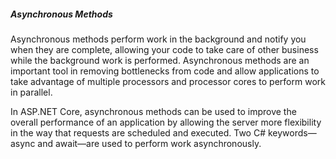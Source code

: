 <h5>Asynchronous Methods</h5>
<span>Asynchronous methods perform work in the background and notify you when they are complete, allowing
your code to take care of other business while the background work is performed. Asynchronous methods
are an important tool in removing bottlenecks from code and allow applications to take advantage of
multiple processors and processor cores to perform work in parallel.</span>

<span class="pt-5 mt-5">In ASP.NET Core, asynchronous methods can be used to improve the overall performance of an
application by allowing the server more flexibility in the way that requests are scheduled and executed. Two
C# keywords—async and await—are used to perform work asynchronously.</span>
